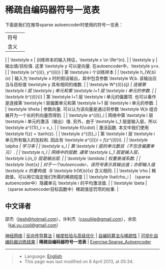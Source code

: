 稀疏自编码器符号一览表
===========

<!-- Jump to: [navigation](#column-one), [search](#searchInput) -->

下面是我们在推导sparse autoencoder时使用的符号一览表：

|  |  |
| --- | --- |
| 符号
 | 含义
 |
| \textstyle x |  训练样本的输入特征，\textstyle x \in \Re^{n}.
 |
| \textstyle y |  输出值/目标值. 这里 \textstyle y 可以是向量. 在autoencoder中，\textstyle y=x.
 |
| \textstyle (x^{(i)}, y^{(i)}) |  第 \textstyle i 个训练样本
 |
| \textstyle h_{W,b}(x) |  输入为 \textstyle x 时的假设输出，其中包含参数 \textstyle W,b. 该输出应当与目标值 \textstyle y 具有相同的维数.
 |
| \textstyle W^{(l)}_{ij} |  连接第 \textstyle l 层 \textstyle j 单元和第 \textstyle l+1 层 \textstyle i 单元的参数.
 |
| \textstyle b^{(l)}_{i} |  第 \textstyle l+1 层 \textstyle i 单元的偏置项. 也可以看作是连接第 \textstyle l 层偏置单元和第 \textstyle l+1 层 \textstyle i 单元的参数.
 |
| \textstyle \theta |  参数向量. 可以认为该向量是通过将参数 \textstyle W,b 组合展开为一个长的列向量而得到.
 |
| \textstyle a^{(l)}_i |  网络中第 \textstyle l 层 \textstyle i 单元的激活（输出）值.
另外，由于 \textstyle L_1 层是输入层，所以 \textstyle a^{(1)}_i = x_i.
 |
| \textstyle f(\cdot) |  激活函数. 本文中我们使用 \textstyle f(z) = \tanh(z).
 |
| \textstyle z^{(l)}_i |  第 \textstyle l 层 \textstyle i 单元所有输入的加权和. 因此有 \textstyle a^{(l)}_i = f(z^{(l)}_i).
 |
| \textstyle \alpha |  学习率
 |
| \textstyle s_l |  第 \textstyle l 层的单元数目（不包含偏置单元）.
 |
| \textstyle n_l |  网络中的层数. 通常 \textstyle L_1 层是输入层，\textstyle L_{n_l} 层是输出层.
 |
| \textstyle \lambda |  权重衰减系数.
 |
| \textstyle \hat{x} |  对于一个autoencoder，该符号表示其输出值；亦即输入值 \textstyle x 的重构值. 与 \textstyle h_{W,b}(x) 含义相同.
 |
| \textstyle \rho |  稀疏值，可以用它指定我们所需的稀疏程度
 |
| \textstyle \hat\rho_i |  （sparse autoencoder中）隐藏单元 \textstyle i 的平均激活值.
 |
| \textstyle \beta |  （sparse autoencoder目标函数中）稀疏值惩罚项的权重.
 |

 中文译者
-----

邵杰（jiesh@hotmail.com），许利杰（csxulijie@gmail.com），余凯（kai.yu.cool@gmail.com）

[神经网络](%E7%A5%9E%E7%BB%8F%E7%BD%91%E7%BB%9C.md "神经网络") | [反向传导算法](%E5%8F%8D%E5%90%91%E4%BC%A0%E5%AF%BC%E7%AE%97%E6%B3%95.md "反向传导算法") | [梯度检验与高级优化](%E6%A2%AF%E5%BA%A6%E6%A3%80%E9%AA%8C%E4%B8%8E%E9%AB%98%E7%BA%A7%E4%BC%98%E5%8C%96.md "梯度检验与高级优化") | [自编码算法与稀疏性](%E8%87%AA%E7%BC%96%E7%A0%81%E7%AE%97%E6%B3%95%E4%B8%8E%E7%A8%80%E7%96%8F%E6%80%A7.md "自编码算法与稀疏性") | [可视化自编码器训练结果](%E5%8F%AF%E8%A7%86%E5%8C%96%E8%87%AA%E7%BC%96%E7%A0%81%E5%99%A8%E8%AE%AD%E7%BB%83%E7%BB%93%E6%9E%9C.md "可视化自编码器训练结果") | **稀疏自编码器符号一览表** | [Exercise:Sparse\_Autoencoder](Exercise_Sparse_Autoencoder.md "Exercise:Sparse Autoencoder")

---

> * Language: [English](Sparse_Autoencoder_Notation_Summary.md "Sparse Autoencoder Notation Summary")
> * This page was last modified on 8 April 2013, at 05:34.

